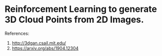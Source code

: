 # Reinforcement Learning to generate 3D Cloud Points from 2D Images.

References:
1. http://3dgan.csail.mit.edu/
2. https://arxiv.org/abs/1904.12304

